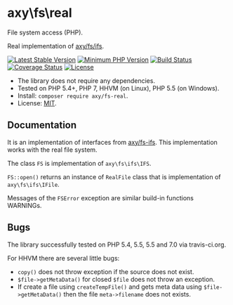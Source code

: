 # axy\fs\real

File system access (PHP).

Real implementation of [axy/fs/ifs](https://github.com/axypro/fs-ifs).

[![Latest Stable Version](https://img.shields.io/packagist/v/axy/fs-real.svg?style=flat-square)](https://packagist.org/packages/axy/fs-real)
[![Minimum PHP Version](https://img.shields.io/badge/php-%3E%3D%205.4-8892BF.svg?style=flat-square)](https://php.net/)
[![Build Status](https://img.shields.io/travis/axypro/fs-real/master.svg?style=flat-square)](https://travis-ci.org/axypro/fs-real)
[![Coverage Status](https://coveralls.io/repos/axypro/fs-real/badge.svg?branch=master&service=github)](https://coveralls.io/github/axypro/fs-real?branch=master)
[![License](https://poser.pugx.org/axy/fs-real/license)](LICENSE)

* The library does not require any dependencies.
* Tested on PHP 5.4+, PHP 7, HHVM (on Linux), PHP 5.5 (on Windows).
* Install: `composer require axy/fs-real`.
* License: [MIT](LICENSE).

## Documentation

It is an implementation of interfaces from [axy/fs-ifs](https://github.com/axypro/fs-ifs).
This implementation works with the real file system.

The class `FS` is implementation of `axy\fs\ifs\IFS`.

`FS::open()` returns an instance of `RealFile` class that is implementation of `axy\fs\ifs\IFile`.

Messages of the `FSError` exception are similar build-in functions WARNINGs.

## Bugs

The library successfully tested on PHP 5.4, 5.5, 5.5 and 7.0 via travis-ci.org.

For HHVM there are several little bugs:

* `copy()` does not throw exception if the source does not exist.
* `$file->getMetaData()` for closed `$file` does not throw an exception.
* If create a file using `createTempFile()` and gets meta data using `$file->getMetaData()` then the file `meta->filename` does not exists.

